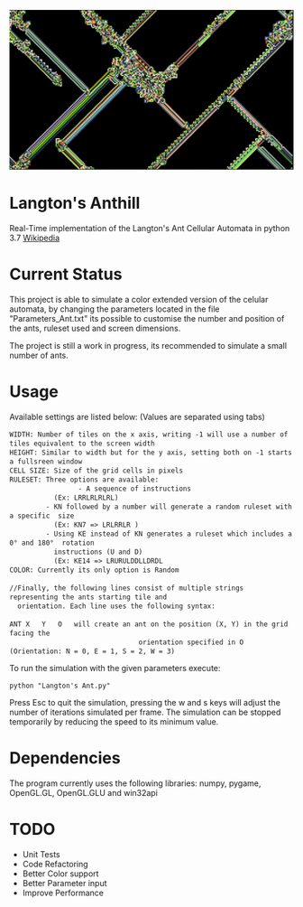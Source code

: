 

![""](https://raw.githubusercontent.com/Julioalbornozv/Langton-Anthill/master/Example_Patterns/LLLLLRRRRR.png?token=AL2LSZZH6EL5YYKX4S2GNXK5TUX36)

# Langton's Anthill

Real-Time implementation of the Langton's Ant Cellular Automata in python 3.7 [Wikipedia](https://en.wikipedia.org/wiki/Langton%27s_ant)

# Current Status
This project is able to simulate a color extended version of the celular automata, 
by changing the parameters located in the file "Parameters_Ant.txt" its possible to customise the number and position of the ants, ruleset used and screen dimensions.

The project is still a work in progress, its recommended to simulate a small number of ants.

# Usage
Available settings are listed below:	(Values are separated using tabs)

    WIDTH: Number of tiles on the x axis, writing -1 will use a number of tiles equivalent to the screen width
	HEIGHT: Similar to width but for the y axis, setting both on -1 starts a fullsreen window
	CELL SIZE: Size of the grid cells in pixels
	RULESET: Three options are available:
	                 - A sequence of instructions 
			   (Ex: LRRLRLRLRL)
			 - KN followed by a number will generate a random ruleset with a specific  size 
			   (Ex: KN7 => LRLRRLR )
			 - Using KE instead of KN generates a ruleset which includes a 0° and 180°  rotation 
			   instructions (U and D)
			   (Ex: KE14 => LRURULDDLLDRDL
	COLOR: Currently its only option is Random

	//Finally, the following lines consist of multiple strings representing the ants starting tile and 
	  orientation. Each line uses the following syntax:
	
	ANT	X	Y	O	will create an ant on the position (X, Y) in the grid facing the 
	                                orientation specified in O (Orientation: N = 0, E = 1, S = 2, W = 3)

To run the simulation with the given parameters execute:

    python "Langton's Ant.py"

Press Esc to quit the simulation, pressing the w and s  keys will adjust the number of iterations simulated per frame. The simulation can be stopped temporarily by reducing the speed to its minimum value.

# Dependencies
The program currently uses the following libraries: 
numpy, pygame, OpenGL.GL, OpenGL.GLU and win32api

# TODO
* Unit Tests
* Code Refactoring
* Better Color support
* Better Parameter input
* Improve Performance
